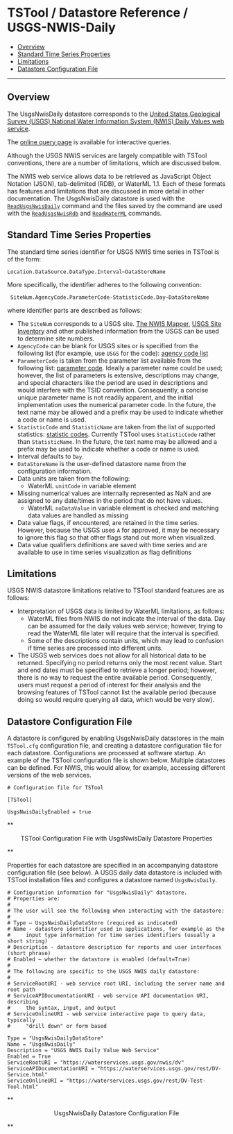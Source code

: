 # TSTool / Datastore Reference / USGS-NWIS-Daily #

* [Overview](#overview)
* [Standard Time Series Properties](#standard-time-series-properties)
* [Limitations](#limitations)
* [Datastore Configuration File](#datastore-configuration-file)

------------

## Overview ##

The UsgsNwisDaily datastore corresponds to the
[United States Geological Survey (USGS) National Water Information System (NWIS) Daily Values web service](https://waterservices.usgs.gov/rest/DV-Service.html).

The [online query page](https://waterservices.usgs.gov/rest/DV-Test-Tool.html) is available for interactive queries.

Although the USGS NWIS services are largely compatible with TSTool conventions,
there are a number of limitations, which are discussed below.

The NWIS web service allows data to be retrieved as JavaScript Object Notation (JSON),
tab-delimited (RDB), or WaterML 1.1.
Each of these formats has features and limitations that are discussed in more detail in other documentation.
The UsgsNwisDaily datastore is used with the [`ReadUsgsNwisDaily`](../../command-ref/ReadUsgsNwisDaily/ReadUsgsNwisDaily.md)
command and the files saved by the command are used with the
[`ReadUsgsNwisRdb`](../../command-ref/ReadUsgsNwisRdb/ReadUsgsNwisRdb.md) and
[`ReadWaterML`](../../command-ref/ReadWaterML/ReadWaterML.md) commands.

## Standard Time Series Properties ##

The standard time series identifier for USGS NWIS time series in TSTool is of the form:

```
Location.DataSource.DataType.Interval~DataStoreName
```

More specifically, the identifier adheres to the following convention:

```
 SiteNum.AgencyCode.ParameterCode-StatisticCode.Day~DataStoreName
```

where identifier parts are described as follows:

*   The `SiteNum` corresponds to a USGS site.
    [The NWIS Mapper](https://maps.waterdata.usgs.gov/mapper/index.html),
    [USGS Site Inventory](https://waterdata.usgs.gov/nwis/inventory) and other
    published information from the USGS can be used to determine site numbers.
*   `AgencyCode` can be blank for USGS sites or is specified from the following list (for example, use `USGS` for the code):
    [agency code list](https://nwis.waterdata.usgs.gov/nwis/help/?read_file=nwis_agency_codes&format=table)
*   `ParameterCode` is taken from the parameter list available from the following
    list:  [parameter code](https://nwis.waterdata.usgs.gov/usa/nwis/pmcodes).
    Ideally a parameter name could be used; however, the list of parameters is extensive,
    descriptions may change, and special characters like the period are used in
    descriptions and would interfere with the TSID convention.
    Consequently, a concise unique parameter name is not readily apparent, and the initial
    implementation uses the numerical parameter code.  In the future,
    the text name may be allowed and a prefix may be used to indicate whether a code or name is used.
*   `StatisticCode` and `StatisticName` are taken from the list of supported statistics:
    [statistic codes](https://help.waterdata.usgs.gov/stat_code).
    Currently TSTool uses `StatisticCode` rather than `StatisticName`.
    In the future, the text name may be allowed and a prefix may be used to indicate whether a code or name is used.
*   Interval defaults to `Day`.
*   `DataStoreName` is the user-defined datastore name from the configuration information.
*   Data units are taken from the following:
    +   WaterML `unitCode` in variable element
*   Missing numerical values are internally represented as NaN and are assigned to any date/times in the period that do not have values.
    +   WaterML `noDataValue` in variable element is checked and matching data values are handled as missing
*   Data value flags, if encountered, are retained in the time series.
    However, because the USGS uses `A` for approved, it may be necessary to
    ignore this flag so that other flags stand out more when visualized.
*   Data value qualifiers definitions are saved with time series and are
    available to use in time series visualization as flag definitions

## Limitations ##

USGS NWIS datastore limitations relative to TSTool standard features are as follows:

* Interpretation of USGS data is limited by WaterML limitations, as follows:
    +   WaterML files from NWIS do not indicate the interval of the data.
        Day can be assumed for the daily values web service;
        however, trying to read the WaterML file later will require that the interval is specified.
    +   Some of the descriptions contain units,
        which may lead to confusion if time series are processed into different units.
*   The USGS web services does not allow for all historical data to be returned.
    Specifying no period returns only the most recent value.
    Start and end dates must be specified to retrieve a longer period;
    however, there is no way to request the entire available period.
    Consequently, users must request a period of interest for their analysis and the
    browsing features of TSTool cannot list the available period
    (because doing so would require querying all data, which would be very slow).

## Datastore Configuration File ##

A datastore is configured by enabling UsgsNwisDaily datastores in the main
`TSTool.cfg` configuration file, and creating a datastore configuration file for each datastore.
Configurations are processed at software startup.
An example of the TSTool configuration file is shown below.
Multiple datastores can be defined.
For NWIS, this would allow, for example, accessing different versions of the web services.

```text
# Configuration file for TSTool

[TSTool]

UsgsNwisDailyEnabled = true
```

**<p style="text-align: center;">
TSTool Configuration File with UsgsNwisDaily Datastore Properties
</p>**

Properties for each datastore are specified in an accompanying datastore
configuration file (see below).
A USGS daily data datastore is included with TSTool installation files
and configures a datastore named `UsgsNwisDaily`.

```
# Configuration information for "UsgsNwisDaily" datastore.
# Properties are:
#
# The user will see the following when interacting with the datastore:
#
# Type – UsgsNwisDailyDataStore (required as indicated)
# Name - datastore identifier used in applications, for example as the
#     input type information for time series identifiers (usually a short string)
# Description - datastore description for reports and user interfaces (short phrase)
# Enabled – whether the datastore is enabled (default=True)
#
# The following are specific to the USGS NWIS daily datastore:
#
# ServiceRootURI - web service root URI, including the server name and root path
# ServiceAPIDocumentationURI - web service API documentation URI, describing
#     the syntax, input, and output
# ServiceOnlineURI - web service interactive page to query data, typically
#     "drill down" or form based

Type = "UsgsNwisDailyDataStore"
Name = "UsgsNwisDaily"
Description = "USGS NWIS Daily Value Web Service"
Enabled = True
ServiceRootURI = "https://waterservices.usgs.gov/nwis/dv"
ServiceAPIDocumentationURI = "https://waterservices.usgs.gov/rest/DV-Service.html"
ServiceOnlineURI = "https://waterservices.usgs.gov/rest/DV-Test-Tool.html"
```

**<p style="text-align: center;">
UsgsNwisDaily Datastore Configuration File
</p>**
